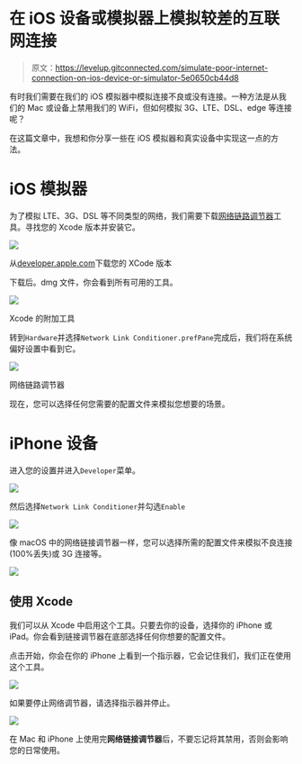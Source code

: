 # 在 iOS 设备或模拟器上模拟较差的互联网连接

> 原文：<https://levelup.gitconnected.com/simulate-poor-internet-connection-on-ios-device-or-simulator-5e0650cb44d8>

有时我们需要在我们的 iOS 模拟器中模拟连接不良或没有连接。一种方法是从我们的 Mac 或设备上禁用我们的 WiFi，但如何模拟 3G、LTE、DSL、edge 等连接呢？

在这篇文章中，我想和你分享一些在 iOS 模拟器和真实设备中实现这一点的方法。

# iOS 模拟器

为了模拟 LTE、3G、DSL 等不同类型的网络，我们需要下载[网络链路调节器](https://developer.apple.com/download/more/)工具。寻找您的 Xcode 版本并安装它。

![](img/e5dc636d80893b63a7b7183454e81fe4.png)

从[developer.apple.com](developer.apple.com/download/more/)下载您的 XCode 版本

下载后。dmg 文件，你会看到所有可用的工具。

![](img/ab3c2f5cf72b11549676606f40d50231.png)

Xcode 的附加工具

转到`Hardware`并选择`Network Link Conditioner.prefPane`完成后，我们将在系统偏好设置中看到它。

![](img/044515a0192eb85e5d23e3eedd693ac3.png)

网络链路调节器

现在，您可以选择任何您需要的配置文件来模拟您想要的场景。

# iPhone 设备

进入您的设置并进入`Developer`菜单。

![](img/01ed2575b50de8a52c4226009b0c0c46.png)

然后选择`Network Link Conditioner`并勾选`Enable`

![](img/bb7c583b11eebaaf3c92158db9049cb1.png)

像 macOS 中的网络链接调节器一样，您可以选择所需的配置文件来模拟不良连接(100%丢失)或 3G 连接等。

![](img/1b3509f4f544f00eaab4224740850236.png)

## 使用 Xcode

我们可以从 Xcode 中启用这个工具。只要去你的设备，选择你的 iPhone 或 iPad。你会看到链接调节器在底部选择任何你想要的配置文件。

点击开始，你会在你的 iPhone 上看到一个指示器，它会记住我们，我们正在使用这个工具。

![](img/10f73ebcdb7b9d058358172fb998ce3c.png)

如果要停止网络调节器，请选择指示器并停止。

![](img/3b876945e0866a81957200a7a34ef464.png)

在 Mac 和 iPhone 上使用完**网络链接调节器**后，不要忘记将其禁用，否则会影响您的日常使用。